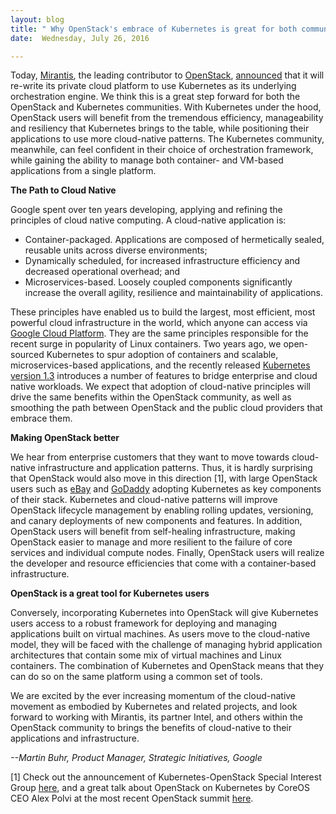 ```yaml
---
layout: blog
title: " Why OpenStack's embrace of Kubernetes is great for both communities "
date:  Wednesday, July 26, 2016 

---
```

Today, [Mirantis](https://www.mirantis.com/), the leading&nbsp;contributor&nbsp;to [OpenStack](http://stackalytics.com/?release=mitaka), [announced](https://techcrunch.com/2016/07/25/openstack-will-soon-be-able-to-run-on-top-of-kubernetes/) that it will re-write its private cloud platform to use Kubernetes as its underlying orchestration engine. We think this is a great step forward for both the OpenStack and Kubernetes communities. With Kubernetes under the hood, OpenStack users will benefit from the tremendous efficiency, manageability and resiliency that Kubernetes brings to the table, while positioning their applications to use more cloud-native patterns. The Kubernetes community, meanwhile, can feel confident in their choice of orchestration framework, while gaining the ability to manage both container- and VM-based applications from a single platform.  
  
**The Path to Cloud Native**  
  
Google spent over ten years developing, applying and refining the principles of cloud native computing. A cloud-native application is:  
  

- Container-packaged. Applications are composed of hermetically sealed, reusable units across diverse environments;
- Dynamically scheduled, for increased infrastructure efficiency and decreased operational overhead; and&nbsp;
- Microservices-based. Loosely coupled components significantly increase the overall agility, resilience and maintainability of applications.
  
These principles have enabled us to build the largest, most efficient, most powerful cloud infrastructure in the world, which anyone can access via [Google Cloud Platform](http://cloud.google.com/). They are the same principles responsible for the recent surge in popularity of Linux containers. Two years ago, we open-sourced Kubernetes to spur adoption of containers and scalable, microservices-based applications, and the recently released [Kubernetes version 1.3](http://blog.kubernetes.io/2016/07/kubernetes-1.3-bridging-cloud-native-and-enterprise-workloads.html) introduces a number of features to bridge enterprise and cloud native workloads. We expect that adoption of cloud-native principles will drive the same benefits within the OpenStack community, as well as smoothing the path between OpenStack and the public cloud providers that embrace them.  
  
**Making OpenStack better**  
  
We hear from enterprise customers that they want to move towards cloud-native infrastructure and application patterns. Thus, it is hardly surprising that OpenStack would also move in this direction [1], with large OpenStack users such as [eBay](http://fortune.com/2016/04/23/ebay-parlays-new-age-tools/) and [GoDaddy](http://thenewstack.io/tns-analysts-show-95-consider-containerizing-openstack/) adopting Kubernetes as key components of their stack. Kubernetes and cloud-native patterns will improve OpenStack lifecycle management by enabling rolling updates, versioning, and canary deployments of new components and features. In addition, OpenStack users will benefit from self-healing infrastructure, making OpenStack easier to manage and more resilient to the failure of core services and individual compute nodes. Finally, OpenStack users will realize the developer and resource efficiencies that come with a container-based infrastructure.  
  
**OpenStack is a great tool for Kubernetes users**  
  
Conversely, incorporating Kubernetes into OpenStack will give Kubernetes users access to a robust framework for deploying and managing applications built on virtual machines. As users move to the cloud-native model, they will be faced with the challenge of managing hybrid application architectures that contain some mix of virtual machines and Linux containers. The combination of Kubernetes and OpenStack means that they can do so on the same platform using a common set of tools.  
  
We are excited by the ever increasing momentum of the cloud-native movement as embodied by Kubernetes and related projects, and look forward to working with Mirantis, its partner Intel, and others within the OpenStack community to brings the benefits of cloud-native to their applications and infrastructure.  
  
  
_--Martin Buhr, Product Manager, Strategic Initiatives, Google_  
  
[1] Check out the announcement of Kubernetes-OpenStack Special Interest Group [here](http://blog.kubernetes.io/2016/04/introducing-kubernetes-openstack-sig.html), and a great talk about OpenStack on Kubernetes by CoreOS CEO Alex Polvi at the most recent OpenStack summit [here](https://www.youtube.com/watch?v=e-j9FOO-i84).  

  

  
